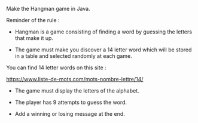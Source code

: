 Make the Hangman game in Java.

Reminder of the rule :

* Hangman is a game consisting of finding a word by guessing the letters that make it up.

* The game must make you discover a 14 letter word which will be stored in a table and selected randomly at each game.

You can find 14 letter words on this site :

https://www.liste-de-mots.com/mots-nombre-lettre/14/

* The game must display the letters of the alphabet.

* The player has 9 attempts to guess the word.

 * Add a winning or losing message at the end.
